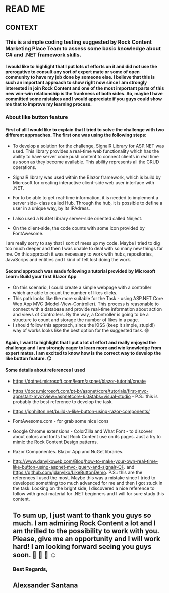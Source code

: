 # READ ME

## CONTEXT

### This is a simple coding testing suggested by Rock Content Marketing Place Team to assess some basic knowledge about C# and .NET framework skills.

#### I would like to highlight that I put lots of efforts on it and did not use the prerogative to consult any sort of expert mate or some of open community to have my job done by someone else. I believe that this is such an important approach to show right now since I am strongly interested in join Rock Content and one of the most important parts of this new win-win relationship is the frankness of both sides. So, maybe I have committed some mistakes and I would appreciate if you guys could show me that to improve my learning process.

### About like button feature

#### First of all I would like to explain that I tried to solve the challenge with two different approaches. The first one was using the following steps:

- To develop a solution for the challenge, SignalR Library for ASP.NET was used. This library provides a real-time web functionality which has the ability to have server code push content to connect clients in real time as soon as they become available. This ability represents all the CRUD operations.

- SignalR library was used within the Blazor framework, which is build by Microsoft for creating interactive client-side web user interface with .NET. 

- For to be able to get real-time information, it is needed to implement a server side- class called Hub. Through the hub, it is possible to define a user in a unique way, by its IPAdress.
- I also used a NuGet library server-side oriented called Ninject.

- On the client-side, the code counts with some icon provided by FontAwesome.

I am really sorry to say that I sort of mess up my code. Maybe I tried to dig too much deeper and then I was unable to deal with so many new things for me. On this approach it was necessary to work with hubs, repositories, JavaScrips and entities and I kind of felt lost doing the work.



#### Second approach was made following a tutorial provided by Microsoft Learn: Build your first Blazor App

- On this scenario, I could create a simple webpage with a controller which are able to count the number of likes clicks.
- This path looks like the more suitable for the Task - using ASP.NET Core Wep App MVC (Model-View-Controller). This process is reasonable to connect with a database and provide real-time information about action and views of Controllers. By the way, a Controller is going to be a structure to count and storage the number of likes in a page.
- I should follow this approach, since the KISS (keep it simple, stupid!) way of works looks like the best option for the suggested task.  :smile:

#### Again, I want to highlight that I put a lot of effort and really enjoyed the challenge and I am strongly eager to learn more and win knowledge from expert mates. I am excited to know how is the correct way to develop the like button feature. :smirk:



#### Some details about references I used 

- https://dotnet.microsoft.com/learn/aspnet/blazor-tutorial/create

- https://docs.microsoft.com/pt-br/aspnet/core/tutorials/first-mvc-app/start-mvc?view=aspnetcore-6.0&tabs=visual-studio - P.S.: this is probably the best reference to develop the task.

- https://jonhilton.net/build-a-like-button-using-razor-components/

- FontAwesome.com - for grab some nice icons

- Google Chrome extensions - ColorZilla and What Font - to discover about colors and fonts that Rock Content use on its pages. Just a try to mimic the Rock Content Design patterns.

- Razor Componentes. Blazor App and NuGet libraries.

- http://www.danylkoweb.com/Blog/how-to-make-your-own-real-time-like-button-using-aspnet-mvc-jquery-and-signalr-QF. and https://github.com/jdanylko/LikeButtonDemo. P.S.: this are the references I used the most. Maybe this was a mistake since I tried to developed something too much advanced for me and then I got stuck in the task. Looking on the bright side, I discovered a nice reference to follow with great material for .NET beginners and I will for sure study this content.

  

  ## To sum up, I just want to thank you guys so much. I am admiring Rock Content a lot and I am thrilled to the possibility to work with you. Please, give me an opportunity and I will work hard! I am looking forward seeing you guys soon. :pray: :muscle: :construction_worker: :relaxed:

  

  ### Best Regards,

  ## Alexsander Santana

  

  

   

  











